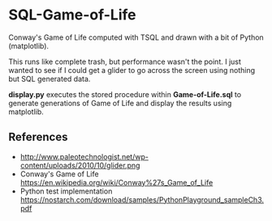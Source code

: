 # SQL-Game-of-Life
Conway's Game of Life computed with TSQL and drawn with a bit of Python (matplotlib).


This runs like complete trash, but performance wasn't the point.
I just wanted to see if I could get a glider to go across the screen using nothing but SQL generated data.


**display.py** executes the stored procedure within **Game-of-Life.sql** to generate generations of Game of Life
and display the results using matplotlib.


## References
* http://www.paleotechnologist.net/wp-content/uploads/2010/10/glider.png
* Conway's Game of Life https://en.wikipedia.org/wiki/Conway%27s_Game_of_Life
* Python test implementation https://nostarch.com/download/samples/PythonPlayground_sampleCh3.pdf
